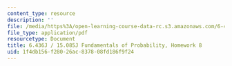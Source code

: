 ```yaml
---
content_type: resource
description: ''
file: /media/https%3A/open-learning-course-data-rc.s3.amazonaws.com/6-436j-fundamentals-of-probability-fall-2018/1f4db156f28026ac837808fd186f9f24_MIT6_436JF18_hw8.pdf
file_type: application/pdf
resourcetype: Document
title: 6.436J / 15.085J Fundamentals of Probability, Homework 8
uid: 1f4db156-f280-26ac-8378-08fd186f9f24
---
```


